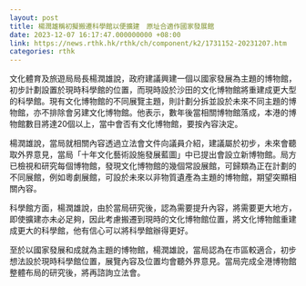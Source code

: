 ```yaml
---
layout: post
title: 楊潤雄稱初擬搬遷科學館以便擴建　原址合適作國家發展館
date: 2023-12-07 16:17:47.000000000 +08:00
link: https://news.rthk.hk/rthk/ch/component/k2/1731152-20231207.htm
categories: rthk
---
```


文化體育及旅遊局局長楊潤雄說，政府建議興建一個以國家發展為主題的博物館，初步計劃設置於現時科學館的位置，而現時設於沙田的文化博物館將重建成更大型的科學館。現有文化博物館的不同展覽主題，則計劃分拆並設於未來不同主題的博物館，亦不排除會另建文化博物館。他表示，數年後當相關博物館落成，本港的博物館數目將達20個以上，當中會否有文化博物館，要按內容決定。 

楊潤雄說，當局就相關內容透過立法會文件向議員介紹，建議屬於初步，未來會聽取外界意見，當局「十年文化藝術設施發展藍圖」中已提出會設立新博物館。局方已檢視和研究每個博物館，發現文化博物館的幾個常設展館，可歸類為正在計劃的不同展館，例如粵劇展館，可設於未來以非物質遺產為主題的博物館，期望突顯相關內容。

科學館方面，楊潤雄說，由於當局研究後，認為需要提升內容，將需要更大地方，即使擴建亦未必足夠，因此考慮搬遷到現時的文化博物館位置，將文化博物館重建成更大的科學館，他有信心可以將科學館辦得更好。
 
至於以國家發展和成就為主題的博物館，楊潤雄說，當局認為在巿區較適合，初步想法設於現時科學館位置，展覽內容及位置均會聽外界意見。當局完成全港博物館整體布局的研究後，將再諮詢立法會。
